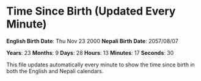 # Time Since Birth (Updated Every Minute)

**English Birth Date**: Thu Nov 23 2000
**Nepali Birth Date**: 2057/08/07

**Years**: 23
**Months**: 9
**Days**: 28
**Hours**: 13
**Minutes**: 17
**Seconds**: 30

This file updates automatically every minute to show the time since birth in both the English and Nepali calendars.
